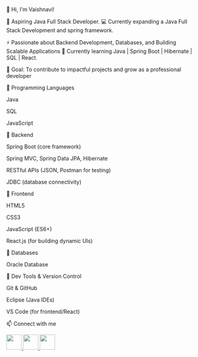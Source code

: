 👋 Hi, I'm Vaishnavi!

🚀 Aspiring Java Full Stack Developer.
💻 Currently expanding a Java Full Stack Development and spring framework.

⚡ Passionate about Backend Development, Databases, and Building Scalable Applications
🌱 Currently learning Java | Spring Boot | Hibernate | SQL | React.

🎯 Goal: To contribute to impactful projects and grow as a professional developer

🔹 Programming Languages

Java

SQL

JavaScript


🔹 Backend

Spring Boot (core framework)

Spring MVC, Spring Data JPA, Hibernate

RESTful APIs (JSON, Postman for testing)

JDBC (database connectivity)

🔹 Frontend

HTML5

CSS3

JavaScript (ES6+)

React.js (for building dynamic UIs)



🔹 Databases

Oracle Database

🔹 Dev Tools & Version Control

Git & GitHub

Eclipse (Java IDEs)

VS Code (for frontend/React)

📫 Connect with me


<p align="left">
  <a href="https://www.linkedin.com/in/vaishnavi-shinde-b26729233" target="_blank">
    <img src="https://skillicons.dev/icons?i=linkedin" width="40" height="40"/>
  </a>
  <a href="https://github.com/Shinde-Vaishnavii" target="_blank">
    <img src="https://skillicons.dev/icons?i=github" width="40" height="40"/>
  </a>
  <a href="mailto:vaishnavicshinde2@gmail.com">
  <img src="https://skillicons.dev/icons?i=gmail" width="40" height="40"/>
</a>

</p>
